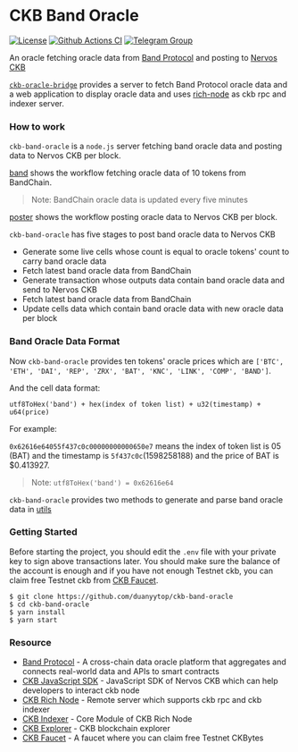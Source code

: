 # CKB Band Oracle

[![License](https://img.shields.io/badge/license-MIT-green)](https://github.com/duanyytop/ckb-band-oracle/blob/master/LICENSE)
[![Github Actions CI](https://github.com/duanyytop/ckb-band-oracle/workflows/CI/badge.svg?branch=master)](https://github.com/duanyytop/ckb-band-oracle/actions)
[![Telegram Group](https://cdn.rawgit.com/Patrolavia/telegram-badge/8fe3382b/chat.svg)](https://t.me/nervos_ckb_dev)

An oracle fetching oracle data from [Band Protocol](https://bandprotocol.com/) and posting to [Nervos CKB](https://nervos.org)

[`ckb-oracle-bridge`](https://github.com/duanyytop/ckb-oracle-bridge) provides a server to fetch Band Protocol oracle data and a web application to display oracle data and uses [rich-node](https://github.com/ququzone/ckb-rich-node) as ckb rpc and indexer server.

### How to work

`ckb-band-oracle` is a `node.js` server fetching band oracle data and posting data to Nervos CKB per block.

[band](https://github.com/duanyytop/ckb-band-oracle/blob/master/src/poster/band.js) shows the workflow fetching oracle data of 10 tokens from BandChain.

> Note: BandChain oracle data is updated every five minutes

[poster](https://github.com/duanyytop/ckb-band-oracle/blob/master/src/poster/poster.js) shows the workflow posting oracle data to Nervos CKB per block.

`ckb-band-oracle` has five stages to post band oracle data to Nervos CKB

- Generate some live cells whose count is equal to oracle tokens' count to carry band oracle data
- Fetch latest band oracle data from BandChain
- Generate transaction whose outputs data contain band oracle data and send to Nervos CKB
- Fetch latest band oracle data from BandChain
- Update cells data which contain band oracle data with new oracle data per block

### Band Oracle Data Format

Now `ckb-band-oracle` provides ten tokens' oracle prices which are `['BTC', 'ETH', 'DAI', 'REP', 'ZRX', 'BAT', 'KNC', 'LINK', 'COMP', 'BAND']`.

And the cell data format:

`utf8ToHex('band') + hex(index of token list) + u32(timestamp) + u64(price)`

For example:

`0x62616e64055f437c0c00000000000650e7` means the index of token list is 05 (BAT) and the timestamp is `5f437c0c`(1598258188) and the price of BAT is \$0.413927.

> Note: `utf8ToHex('band') = 0x62616e64`

`ckb-band-oracle` provides two methods to generate and parse band oracle data in [utils](https://github.com/duanyytop/ckb-band-oracle/blob/master/src/utils/utils.js)

### Getting Started

Before starting the project, you should edit the `.env` file with your private key to sign above transactions later.
You should make sure the balance of the account is enough and if you have not enough Testnet ckb, you can claim free Testnet ckb from [CKB Faucet](https://faucet.nervos.org).

```shell
$ git clone https://github.com/duanyytop/ckb-band-oracle
$ cd ckb-band-oracle
$ yarn install
$ yarn start
```

### Resource

- [Band Protocol](https://bandprotocol.com/) - A cross-chain data oracle platform that aggregates and connects real-world data and APIs to smart contracts
- [CKB JavaScript SDK](https://github.com/nervosnetwork/ckb-sdk-js) - JavaScript SDK of Nervos CKB which can help developers to interact ckb node
- [CKB Rich Node](https://github.com/ququzone/ckb-rich-node) - Remote server which supports ckb rpc and ckb indexer
- [CKB Indexer](https://github.com/nervosnetwork/ckb-indexer) - Core Module of CKB Rich Node
- [CKB Explorer](https://explorer.nervos.org) - CKB blockchain explorer
- [CKB Faucet](https://faucet.nervos.org) - A faucet where you can claim free Testnet CKBytes
